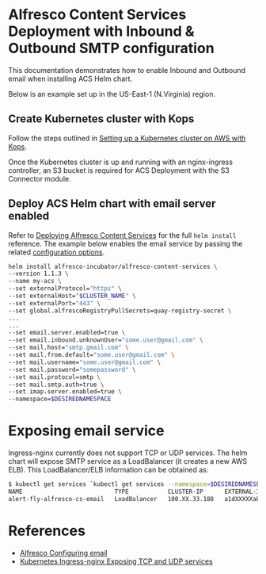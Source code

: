 # Alfresco Content Services Deployment with Inbound & Outbound SMTP configuration

This documentation demonstrates how to enable Inbound and Outbound email when installing ACS Helm chart.

Below is an example set up in the US-East-1 (N.Virginia) region.

## Create Kubernetes cluster with Kops

Follow the steps outlined in [Setting up a Kubernetes cluster on AWS with Kops](../helm-deployment-aws_kops.md#setting-up-kubernetes-cluster-on-aws-with-kops).

Once the Kubernetes cluster is up and running with an nginx-ingress controller, an S3 bucket is required for ACS Deployment with the S3 Connector module.

## Deploy ACS Helm chart with email server enabled

Refer to [Deploying Alfresco Content Services](../helm-deployment-aws_kops.md#deploying-alfresco-content-services) for  the full `helm install` reference.  The example below enables the email service by passing the related [configuration options]((../../helm/README.md#configuration)).

```bash
helm install alfresco-incubator/alfresco-content-services \
--version 1.1.3 \
--name my-acs \
--set externalProtocol="https" \
--set externalHost="$CLUSTER_NAME" \
--set externalPort="443" \
--set global.alfrescoRegistryPullSecrets=quay-registry-secret \
...
...
--set email.server.enabled=true \
--set email.inbound.unknownUser="some.user@gmail.com" \
--set mail.host="smtp.gmail.com" \
--set mail.from.default="some.user@gmail.com" \
--set mail.username="some.user@gmail.com" \
--set mail.password="somepassword" \
--set mail.protocol=smtp \
--set mail.smtp.auth=true \
--set imap.server.enabled=true \
--namespace=$DESIREDNAMESPACE
```

# Exposing email service
Ingress-nginx currently does not support TCP or UDP services.  The helm chart will expose SMTP service as a LoadBalancer (it creates a new AWS ELB).  This LoadBalancer/ELB information can be obtained as:

```bash
$ kubectl get services `kubectl get services --namespace=$DESIREDNAMESPACE | grep email | awk '{print $1}'` --namespace=$DESIREDNAMESPACE
NAME                          TYPE           CLUSTER-IP      EXTERNAL-IP                                                               PORT(S)          AGE
alert-fly-alfresco-cs-email   LoadBalancer   100.XX.33.188   a1dXXXXXab11eaac6702XXXf87b-XXXXXXXXXX.eu-west-1.elb.amazonaws.com   1125:30554/TCP   2d
```

# References
* [Alfresco Configuring email](https://docs.alfresco.com/6.2/concepts/email.html)
* [Kubernetes Ingress-nginx Exposing TCP and UDP services](https://github.com/kubernetes/ingress-nginx/blob/master/docs/user-guide/exposing-tcp-udp-services.md#exposing-tcp-and-udp-services)
